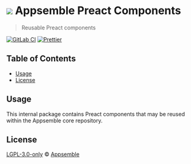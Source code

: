 # ![](https://gitlab.com/appsemble/appsemble/-/raw/0.27.2/config/assets/logo.svg) Appsemble Preact Components

> Reusable Preact components

[![GitLab CI](https://gitlab.com/appsemble/appsemble/badges/0.27.2/pipeline.svg)](https://gitlab.com/appsemble/appsemble/-/releases/0.27.2)
[![Prettier](https://img.shields.io/badge/code_style-prettier-ff69b4.svg)](https://prettier.io)

## Table of Contents

- [Usage](#usage)
- [License](#license)

## Usage

This internal package contains Preact components that may be reused within the Appsemble core
repository.

## License

[LGPL-3.0-only](https://gitlab.com/appsemble/appsemble/-/blob/0.27.2/LICENSE.md) ©
[Appsemble](https://appsemble.com)
